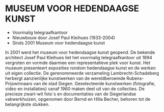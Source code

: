 # MUSEUM VOOR HEDENDAAGSE KUNST

* Voormalig telegraafkantoor
* Nieuwbouw door Josef Paul Kleihues (1933-2004)
* Sinds 2001 Museum voor hedendaagse kunst

In 2001 werd het museum voor hedendaagse kunst geopend. De bekende architect Josef Paul Kleihues liet het voormalig telegraafkantoor uit 1894 vergroten en vormde daarmee een representatieve plek voor kunst. Het museum presenteert exposities rondom hedendaagse kunst en de werken uit eigen collectie. De gerenommeerde verzameling Lambrecht-Schadeberg herbergt aanzienlijke kunstwerken van de wereldberoemde Rubens-Prijswinnaars van de stad Siegen. Geselecteerde kunstwerken (fotografie, video en installaties) vanaf 1960 maken deel uit van de collecties. De precieze zwart-wit foto´s en documentaties van de Siegerlandse vakwerkhuizen, opgenomen door Bernd en Hilla Becher, behoren tot de belangrijkste stukken. 
